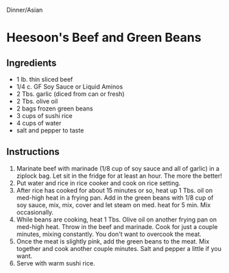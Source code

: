 Dinner/Asian

# Heesoon's Beef and Green Beans

## Ingredients

- 1 lb. thin sliced beef
- 1/4 c. GF Soy Sauce or Liquid Aminos
- 2 Tbs. garlic (diced from can or fresh)
- 2 Tbs. olive oil
- 2 bags frozen green beans
- 3 cups of sushi rice
- 4 cups of water
- salt and pepper to taste

## Instructions

1. Marinate beef with marinade (1/8 cup of soy sauce and all of garlic) in a ziplock bag.  Let sit in the fridge for at least an hour. The more the better!
2. Put water and rice in rice cooker and cook on rice setting.
3. After rice has cooked for about 15 minutes or so, heat up 1 Tbs. oil on med-high heat in a frying pan. Add in the green beans with 1/8 cup of soy sauce, mix, mix, cover and let steam on med. heat for 5 min. Mix occasionally. 
4. While beans are cooking, heat 1 Tbs. Olive oil on another frying pan on med-high heat. Throw in the beef and marinade. Cook for just a couple minutes, mixing constantly. You don't want to overcook the meat. 
5. Once the meat is slightly pink, add the green beans to the meat. Mix together and cook another couple minutes. Salt and pepper a little if you want.
6. Serve with warm sushi rice.